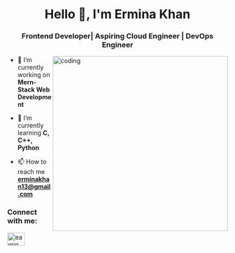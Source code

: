 <h1 align="center">Hello 👋, I'm Ermina Khan</h1>
<h3 align="center">Frontend Developer| Aspiring Cloud Engineer | DevOps Engineer</h3>
<img align="right" alt="coding" width="400" src="https://img.freepik.com/free-vector/hand-drawn-flat-design-devops-illustration_23-2149367258.jpg?size=626&ext=jpg&ga=GA1.1.280857235.1715965812&semt=ais_user_b" >

- 🔭 I’m currently working on **Mern-Stack Web Development**

- 🌱 I’m currently learning **C, C++, Python**

- 📫 How to reach me **erminakhan13@gmail.com**

<h3 align="left">Connect with me:</h3>
<p align="left">
<a href="https://linkedin.com/in/ermina khan" target="blank"><img align="center" src="https://raw.githubusercontent.com/rahuldkjain/github-profile-readme-generator/master/src/images/icons/Social/linked-in-alt.svg" alt="eamin jawed khan" height="30" width="40" /></a>
</p>
